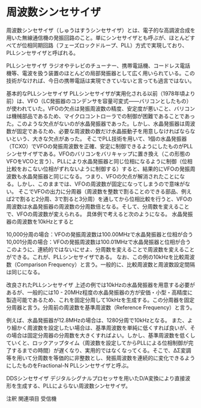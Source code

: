 # 周波数シンセサイザ

周波数シンセサイザ（しゅうはすうシンセサイザ）とは、電子的な高調波合成を用いた無線通信機の発振回路のこと。単にシンセサイザとも呼ぶが、ほとんどすべてが位相同期回路（フェーズロックドループ、PLL）方式で実現しており、PLLシンセサイザと呼ばれる。

PLLシンセサイザ
ラジオやテレビのチューナー、携帯電話機、コードレス電話機等、電波を扱う装置のほとんどの局部発振器として広く用いられている。この技術がなければ、今日の携帯電話は実現できていないと言っても過言ではない。

基本的なPLLシンセサイザ
PLLシンセサイザが実用化される以前（1978年頃より前）は、VFO（LC発振器のコンデンサを容量可変式――バリコンとしたもの）が使われていた。VFOの欠点は発振周波数の精度、安定度が悪いこと、バリコンは機械部品であるため、マイクロコントローラでの制御が困難であることであった。このような欠点がないのが水晶発振器であった。しかし、水晶発振器は周波数が固定であるため、必要な周波数の数だけ水晶振動子を用意しなければならないという、大きな欠点があった。
そこでPLL技術を用いて、1個の水晶発振器（TCXO）でVFOの発振周波数を正確、安定に制御できるようにしたものがPLLシンセサイザである。VFOのバリコンをバリキャップに置き換え（この形態のVFOをVCOと言う）、PLLにより水晶発振器と同じ位相になるように制御（位相比較をおこない位相がずれないように制御する）すると、結果的にVFOの発振周波数も水晶発振器と同じになる。つまり、VFOの欠点が解消されたことになる。しかし、このままでは、VFOの周波数が固定になってしまうので意味がない。
そこでVFOの出力に分周器（周波数を整数で割ることのできる部品、例えば2で割ると2分周、3で割ると3分周）を通してから位相比較を行うと、VFOの周波数は水晶発振器の周波数の分周数倍となる。そして、分周数を変えることで、VFOの周波数が変えられる。
具体例で考えると次のようになる。
水晶発振器の周波数を10kHzとすると

10,000分周の場合：VFOの発振周波数は100.00MHzで水晶発振器と位相が合う
10,001分周の場合：VFOの発振周波数は100.01MHzで水晶発振器と位相が合う
このように、連続的ではないにせよ、分周数を変えることで周波数を変えることができる。これが、PLLシンセサイザである。
なお、この例の10kHzを比較周波数（Comparison Frequency）と言う。一般的に、比較周波数と周波数設定間隔は同じになる。

改良されたPLLシンセサイザ
上述の例では10kHzの水晶発振器を用意する必要があるが、一般的には10 - 20MHz程度の水晶発振器の方が安価・小型・高精度に製造可能であるため、これを固定分周して10kHzを生成する。この分周器を固定分周器と言う。分周前の周波数を基準周波数（Reference Frequency）と言う。

例えば、水晶発振器が12.8MHzの場合は、1280分周で10kHzとなる。
また、より細かく周波数を設定したい場合は、基準周波数を単純に低くすれば良いが、その場合は固定分周器の分周数を大きくすればよい。しかし、基準周波数を低くしていくと、ロックアップタイム（周波数を設定してからPLLによる位相制御が完了するまでの時間）が遅くなり、実用的ではなくなってくる。そこで、ΔΣ変調等を用いて分周数を等価的に非整数とし、発振周波数を連続的に変化できるようにしたものをFractional-N PLLシンセサイザと呼ぶ。

DDSシンセサイザ
デジタルシグナルプロセッサを用いたD/A変換により直接波形を生成する、PLLによらない周波数シンセサイザ。

注釈
関連項目
受信機